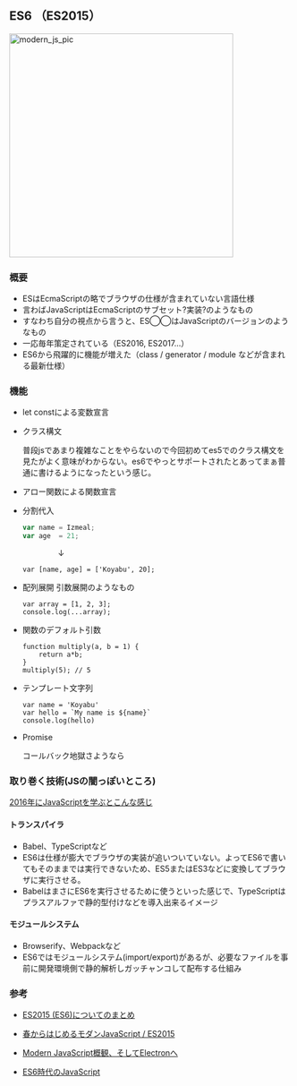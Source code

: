 ## ES6 （ES2015）

<img src="https://cdn-images-1.medium.com/max/800/1*raWO3dhM4jMjf9VY-kZzNg.png" alt="modern_js_pic" height="400">

### 概要

- ESはEcmaScriptの略でブラウザの仕様が含まれていない言語仕様
- 言わばJavaScriptはEcmaScriptのサブセット?実装?のようなもの
- すなわち自分の視点から言うと、ES◯◯はJavaScriptのバージョンのようなもの
- 一応毎年策定されている（ES2016, ES2017...）
- ES6から飛躍的に機能が増えた（class / generator / module などが含まれる最新仕様）

### 機能

- let constによる変数宣言

- クラス構文

  普段jsであまり複雑なことをやらないので今回初めてes5でのクラス構文を見たがよく意味がわからない。es6でやっとサポートされたとあってまぁ普通に書けるようになったという感じ。

- アロー関数による関数宣言

- 分割代入
	```javascript
	var name = Izmeal;
	var age  = 21;	
	```
	&nbsp;&nbsp;&nbsp;&nbsp;&nbsp;&nbsp;&nbsp;&nbsp;&nbsp;&nbsp;&nbsp;&nbsp;&nbsp;&nbsp;&nbsp;&nbsp;↓

	```var [name, age] = ['Koyabu', 20];```

- 配列展開
	引数展開のようなもの
  ```
  var array = [1, 2, 3];
  console.log(...array);
  ```
	
- 関数のデフォルト引数
	```
	function multiply(a, b = 1) {
  		return a*b;
	}
	multiply(5); // 5
	```
- テンプレート文字列
	```
	var name = 'Koyabu'
	var hello = `My name is ${name}`
	console.log(hello)
	```

- Promise

  コールバック地獄さようなら


### 取り巻く技術(JSの闇っぽいところ)

[2016年にJavaScriptを学ぶとこんな感じ](https://medium.com/japan/2016%E5%B9%B4%E3%81%ABjavascript%E3%82%92%E5%AD%A6%E3%81%B6%E3%81%A8%E3%81%93%E3%82%93%E3%81%AA%E6%84%9F%E3%81%98-b969f5767d7c#.9zdg1w3rd)

#### トランスパイラ

- Babel、TypeScriptなど
- ES6は仕様が膨大でブラウザの実装が追いついていない。よってES6で書いてもそのままでは実行できないため、ES5またはES3などに変換してブラウザに実行させる。
- BabelはまさにES6を実行させるために使うといった感じで、TypeScriptはプラスアルファで静的型付けなどを導入出来るイメージ

#### モジュールシステム

- Browserify、Webpackなど
- ES6ではモジュールシステム(import/export)があるが、必要なファイルを事前に開発環境側で静的解析しガッチャンコして配布する仕組み


### 参考
- [ES2015 (ES6)についてのまとめ](http://qiita.com/tuno-tky/items/74ca595a9232bcbcd727)

- [春からはじめるモダンJavaScript / ES2015](http://qiita.com/mizchi/items/3bbb3f466a3b5011b509)

- [Modern JavaScript概観、そしてElectronへ](http://blog.satotaichi.info/modern-javascript_201701/) 

- [ES6時代のJavaScript](http://techlife.cookpad.com/entry/2015/02/02/094607) 

